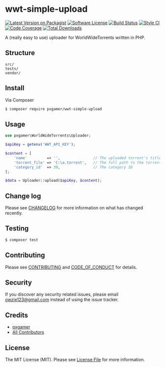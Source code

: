 # wwt-simple-upload

[![Latest Version on Packagist][ico-version]][link-packagist]
[![Software License][ico-license]](LICENSE.md)
[![Build Status][ico-travis]][link-travis]
[![Style CI][ico-styleci]][link-styleci]
[![Code Coverage][ico-code-quality]][link-code-quality]
[![Total Downloads][ico-downloads]][link-downloads]

A (really easy to use) uploader for WorldWideTorrents written in PHP.

## Structure

```
src/
tests/
vendor/
```

## Install

Via Composer

``` bash
$ composer require pxgamer/wwt-simple-upload
```

## Usage

```php
use pxgamer\WorldWideTorrents\Uploader;

$apiKey = getenv('WWT_API_KEY');

$content = [
    'name'         => '',               // The uploaded torrent's title
    'torrent_file' => 'C:\a.torrent',   // The full path to the torrent file
    'category_id'  => 39,               // The category ID
];

$data = Uploader::upload($apiKey, $content);
```

## Change log

Please see [CHANGELOG](CHANGELOG.md) for more information on what has changed recently.

## Testing

``` bash
$ composer test
```

## Contributing

Please see [CONTRIBUTING](CONTRIBUTING.md) and [CODE_OF_CONDUCT](CODE_OF_CONDUCT.md) for details.

## Security

If you discover any security related issues, please email owzie123@gmail.com instead of using the issue tracker.

## Credits

- [pxgamer][link-author]
- [All Contributors][link-contributors]

## License

The MIT License (MIT). Please see [License File](LICENSE.md) for more information.

[ico-version]: https://img.shields.io/packagist/v/pxgamer/wwt-simple-upload.svg?style=flat-square
[ico-license]: https://img.shields.io/badge/license-MIT-brightgreen.svg?style=flat-square
[ico-travis]: https://img.shields.io/travis/pxgamer/wwt-simple-upload/master.svg?style=flat-square
[ico-styleci]: https://styleci.io/repos/78620300/shield
[ico-code-quality]: https://img.shields.io/codecov/c/github/pxgamer/wwt-simple-upload.svg?style=flat-square
[ico-downloads]: https://img.shields.io/packagist/dt/pxgamer/wwt-simple-upload.svg?style=flat-square

[link-packagist]: https://packagist.org/packages/pxgamer/wwt-simple-upload
[link-travis]: https://travis-ci.org/pxgamer/wwt-simple-upload
[link-styleci]: https://styleci.io/repos/78620300
[link-code-quality]: https://codecov.io/gh/pxgamer/wwt-simple-upload
[link-downloads]: https://packagist.org/packages/pxgamer/wwt-simple-upload
[link-author]: https://github.com/pxgamer
[link-contributors]: ../../contributors
